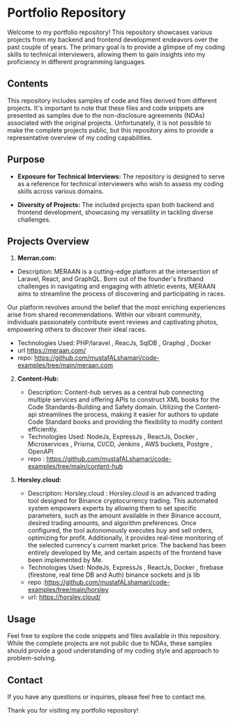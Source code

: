 # Portfolio Repository

Welcome to my portfolio repository! This repository showcases various projects from my backend and frontend development endeavors over the past couple of years. The primary goal is to provide a glimpse of my coding skills to technical interviewers, allowing them to gain insights into my proficiency in different programming languages.

## Contents

This repository includes samples of code and files derived from different projects. It's important to note that these files and code snippets are presented as samples due to the non-disclosure agreements (NDAs) associated with the original projects. Unfortunately, it is not possible to make the complete projects public, but this repository aims to provide a representative overview of my coding capabilities.

## Purpose

- **Exposure for Technical Interviews:** The repository is designed to serve as a reference for technical interviewers who wish to assess my coding skills across various domains.
  
- **Diversity of Projects:** The included projects span both backend and frontend development, showcasing my versatility in tackling diverse challenges.

## Projects Overview

1.  **Merran.com:**
   - Description: 
MERAAN is a cutting-edge platform at the intersection of Laravel, React, and GraphQL. Born out of the founder's firsthand challenges in navigating and engaging with athletic events, MERAAN aims to streamline the process of discovering and participating in races.

Our platform revolves around the belief that the most enriching experiences arise from shared recommendations. Within our vibrant community, individuals passionately contribute event reviews and captivating photos, empowering others to discover their ideal races.

   - Technologies Used: PHP/laravel , ReacJs, SqlDB , Graphql , Docker
   - url https://meraan.com/
   - repo: https://github.com/mustafALshamari/code-examples/tree/main/meraan.com

2. **Content-Hub:**
   - Description: Content-hub serves as a central hub connecting multiple services and offering APIs to construct XML books for the Code Standards-Building and Safety             domain. Utilizing the Content-api streamlines the process, making it easier for authors to update Code Standard books and providing the flexibility to modify content          efficiently.
   - Technologies Used: NodeJs, ExpressJs , ReactJs, Docker , Microservices , Prisma, CI/CD, Jenkins , AWS buckets, Postgre , OpenAPI
   - repo : https://github.com/mustafALshamari/code-examples/tree/main/content-hub

3. **Horsley.cloud:**
   - Description: Horsley.cloud : Horsley.cloud is an advanced trading tool designed for Binance cryptocurrency trading. This automated system empowers experts by allowing them to set specific parameters, such as the amount available in their Binance account, desired trading amounts, and algorithm preferences. Once configured, the tool autonomously executes buy and sell orders, optimizing for profit. Additionally, it provides real-time monitoring of the selected currency's current market price. The backend has been entirely developed by Me, and certain aspects of the frontend have been implemented by Me.
   - Technologies Used: NodeJs, ExpressJs , ReactJs, Docker , firebase (firestone, real time DB and Auth) binance sockets and js lib 
   - repo :https://github.com/mustafALshamari/code-examples/tree/main/horsley
   - url: https://horsley.cloud/


## Usage

Feel free to explore the code snippets and files available in this repository. While the complete projects are not public due to NDAs, these samples should provide a good understanding of my coding style and approach to problem-solving.

## Contact

If you have any questions or inquiries, please feel free to contact me.

Thank you for visiting my portfolio repository!
